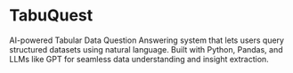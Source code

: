 # TabuQuest
AI-powered Tabular Data Question Answering system that lets users query structured datasets using natural language. Built with Python, Pandas, and LLMs like GPT for seamless data understanding and insight extraction.
